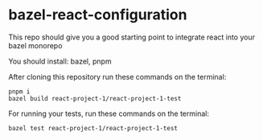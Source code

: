 # bazel-react-configuration
This repo should give you a good starting point to integrate react into your bazel monorepo

You should install: bazel, pnpm

After cloning this repository run these commands on the terminal:
```
pnpm i
bazel build react-project-1/react-project-1-test
```

For running your tests, run these commands on the terminal:
```
bazel test react-project-1/react-project-1-test
```
